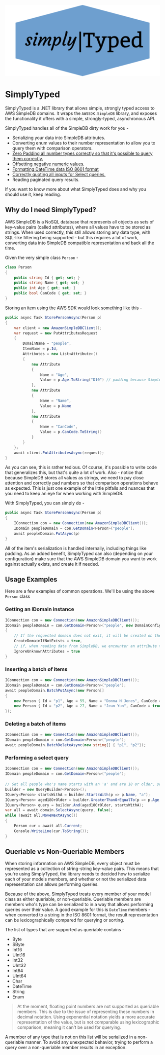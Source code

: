 ![SimplyTyped Logo](big_logo.png)

# SimplyTyped #

SimplyTyped is a .NET library that allows simple, strongly typed access to AWS SimpleDB domains. It wraps the `AWSSDK.SimpleDB` library, and exposes the functionality it offers with a simple, strongly-typed, asynchronous API.

SimplyTyped handles all of the SimpleDB dirty work for you - 
 * Serializing your data into SimpleDB attributes.
 * Converting enum values to their number representation to allow you to query them with comparison operators.
 * [Zero Padding all number types correctly so that it's possible to query them correctly.](https://docs.aws.amazon.com/AmazonSimpleDB/latest/DeveloperGuide/ZeroPadding.html)
 * [Offsetting negative numeric values](https://docs.aws.amazon.com/AmazonSimpleDB/latest/DeveloperGuide/NegativeNumbersOffsets.html). 
 * [Formatting DateTime data ISO 8601 format](https://docs.aws.amazon.com/AmazonSimpleDB/latest/DeveloperGuide/Dates.html)
 * [Correctly quoting all inputs for Select queries.](https://docs.aws.amazon.com/AmazonSimpleDB/latest/DeveloperGuide/QuotingRulesSelect.html)
 * Reading paginated query results.

If you want to know more about what SimplyTyped does and why you should use it, keep reading.

## Why do I need SimplyTyped? ##
AWS SimpleDB is a NoSQL database that represents all objects as sets of key-value pairs (called attributes), where all values have to be stored as strings. When used correctly, this still allows storing any data type, with SQL-like filtering being supported - but this requires a lot of work, converting data into SimpleDB compatible representation and back all the time.

Given the very simple class `Person` - 
```csharp
class Person
{
    public string Id { get; set; }
    public string Name { get; set; }
    public int Age { get; set; }
    public bool CanCode { get; set; }
}
```

Storing an item using the AWS SDK would look something like this -
```csharp
public async Task StorePersonAsync(Person p)
{
    var client = new AmazonSimpleDBClient();
    var request = new PutAttributesRequest
    {
        DomainName = "people",
        ItemName = p.Id, 
        Attributes = new List<Attribute>()
        {
            new Attribute
            {
                Name = "Age",
                Value = p.Age.ToString("D10") // padding because SimpleDB compares lexicographically 
            },
            new Attribute
            {
                Name = "Name",
                Value = p.Name
            },
            new Attribute
            {
                Name = "CanCode",
                Value = p.CanCode.ToString() 
            }
        }
    };
    await client.PutAttributesAsync(request);
}
```

As you can see, this is rather tedious. Of course, it's possible to write code that generalizes this, but that's quite a lot of work. Also - notice that because SimpleDB stores all values as strings, we need to pay close attention and correctly pad numbers so that comparison operations behave as expected. This is just one example of the little pitfalls and nuances that you need to keep an eye for when working with SimpleDB.

With SimplyTyped, you can simply do -

```csharp
public async Task StorePersonAsync(Person p)
{
    IConnection con = new Connection(new AmazonSimpleDBClient());
    IDomain peopleDomain = con.GetDomain<Person>("people");
    await peopleDomain.PutAsync(p)
}
```

All of the item's serialization is handled internally, including things like padding. As an added benefit, SimplyTyped can also (depending on your configuration) make sure that the AWS SimpleDB domain you want to work against actually exists, and create it if needed.

## Usage Examples ##

Here are a few examples of common operations. We'll be using the above `Person` class

### Getting an IDomain instance ###
```csharp
IConnection con = new Connection(new AmazonSimpleDBClient());
IDomain peopleDomain = con.GetDomain<Person>("people", new DomainConfiguration
{
    // If the requested domain does not exit, it will be created on the fly - otherwise an exception is thrown.
    CreateDomainIfNotExists = true,
    // if, when reading data from SimpleDB, we encounter an attribute that can't be mapped to a model member - we ignore it instead of throwing an exception
    IgnoreUnknownAttributes = true
}
```

### Inserting a batch of items ###
```csharp
IConnection con = new Connection(new AmazonSimpleDBClient());
IDomain peopleDomain = con.GetDomain<Person>("people");
await peopleDomain.BatchPutAsync(new Person[]
{
    new Person { Id = "p1", Age = 55, Name = "Donna H Jones", CanCode = true },
    new Person { Id = "p2", Age = 27, Name = "Jean Yun", CanCode = true  }
});
```

### Deleting a batch of items ###
```csharp
IConnection con = new Connection(new AmazonSimpleDBClient());
IDomain peopleDomain = con.GetDomain<Person>("people");
await peopleDomain.BatchDeleteAsync(new string[] { "p1", "p2"});
```

### Performing a select query ###
```csharp
IConnection con = new Connection(new AmazonSimpleDBClient());
IDomain peopleDomain = con.GetDomain<Person>("people");

// Get all people who's name starts with an 'a' and are 18 or older, sorted from oldest to youngest
builder = new QueryBuilder<Person>();
IQuery<Person> startsWithA = builder.StartsWith(p => p.Name, "a");
IQuery<Person> aged18OrOlder = builder.GreaterThanOrEqualTo(p => p.Age, 18);
IQuery<Person> query = builder.And(aged18OrOlder, startsWithA);
var all = await domain.SelectAsync(query, false);
while (await all.MoveNextAsync())
{
    Person cur = await all.Current;
    Console.WriteLine(cur.ToString());
}
```

## Queriable vs Non-Queriable Members ##

When storing information on AWS SimpleDB, every object must be represented as a collection of string-string key-value pairs. This means that you're using SimplyTyped, the library needs to decided how to serialize each of your models members, and whether or not the serialized data representation can allows performing queries. 

Because of the above, SimplyTyped treats every member of your model class as either queriable, or non-queriable. Queriable members are members who's type can be serialized to in a way that allows performing queries over their value. A good example for this is `DateTime` members - when converted to a string in the ISO 8601 format, the result representation can be lexicographically compared for querying or sorting.

The list of types that are supported as queriable contains - 
* Byte
* SByte
* Int16
* UInt16
* Int32
* UInt32
* Int64
* UInt64
* Char
* DateTime
* String
* Enum

> At the moment, floating point numbers are not supported as queriable members. This is due to the issue of representing these numbers in decimal notation. Using exponential notation yields a more accurate representation of the value, but is not comparable using lexicographic comparison, meaning it can't be used for querying.

A member of any type that is not on this list will be serialized in a non-queriable manner. To avoid any unexpected behavior, trying to perform a query over a non-queriable member results in an exception.